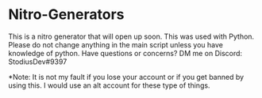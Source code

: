 # Nitro-Generators
This is a nitro generator that will open up soon. This was used with Python. Please do not change anything in the main script unless you have knowledge of python. Have questions or concerns? DM me on Discord: StodiusDev#9397


*Note: It is not my fault if you lose your account or if you get banned by using this. I would use an alt account for these type of things. 
